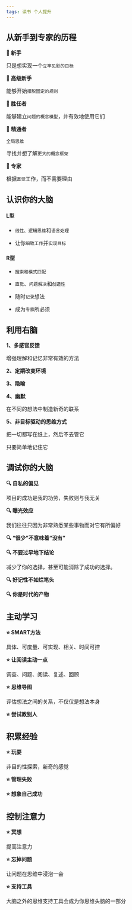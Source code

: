 ```yaml
---
tags: 读书 个人提升
---
```


## 从新手到专家的历程

**👷 新手**

只是想实现一个`立竿见影的目标`

**👷 高级新手**

能够开始`摆脱固定的规则`

**👷 胜任者**

能够建立`问题的概念模型`，并有效地使用它们

**👷 精通者**

`全局思维`

寻找并想了解`更大的概念框架`

**👷 专家**

根据`直觉`工作，而不需要理由




## 认识你的大脑

#### L型

* `线性、逻辑思维`和`语言处理`

* 让你`细致工作`并`实现目标`

#### R型
* `搜索和模式匹配`

* `直觉`、`问题解决`和`创造性`

* 随时`记录`想法

* 成为`专家`所必须




## 利用右脑

**1、多感官反馈**

增强理解和记忆非常有效的方法

**2、定期改变环境**

**3、隐喻**

**4、幽默**

在不同的想法中制造新奇的联系

**5、非目标驱动的思维方式**

把一切都写在纸上，然后不去管它

只要简单地记住它




## 调试你的大脑

**🔍 自私的偏见**

项目的成功是我的功劳，失败则与我无关

**🔍 曝光效应**

我们往往只因为非常熟悉某些事物而对它有所偏好

**🔍 “很少”不意味着“没有”**

**🔍 不要过早地下结论**

减少了你的选择，甚至可能消除了成功的选择。

**🔍 好记性不如烂笔头**

**🔍 你是时代的产物**




## 主动学习

**⭐ SMART方法**

具体、可度量、可实现、相关、时间可控

**⭐ 让阅读主动一点**

调查、问题、阅读、复述、回顾

**⭐ 思维导图**

评估想法之间的关系，不仅仅是想法本身

**⭐ 尝试教别人**



## 积累经验

**⭐ 玩耍**

非目的性探索，新奇的感觉

**⭐ 管理失败**


**⭐ 想象自己成功**


## 控制注意力

**⭐ 冥想**

提高注意力

**⭐ 忘掉问题**

让问题在思维中浸泡一会

**⭐ 支持工具**

大脑之外的思维支持工具会成为你思维头脑的一部分


